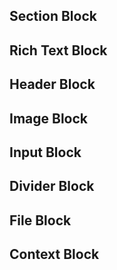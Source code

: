 
## Section Block


## Rich Text Block


## Header Block


## Image Block


## Input Block


## Divider Block


## File Block


## Context Block

